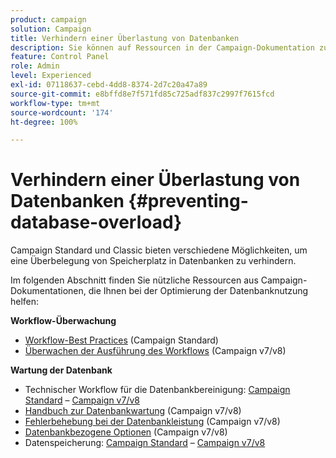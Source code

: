 ```yaml
---
product: campaign
solution: Campaign
title: Verhindern einer Überlastung von Datenbanken
description: Sie können auf Ressourcen in der Campaign-Dokumentation zugreifen, die Ihnen helfen, eine Überlastung der Datenbank durch Ihre Instanzen zu verhindern.
feature: Control Panel
role: Admin
level: Experienced
exl-id: 07118637-cebd-4dd8-8374-2d7c20a47a89
source-git-commit: e8bffd8e7f571fd85c725adf837c2997f7615fcd
workflow-type: tm+mt
source-wordcount: '174'
ht-degree: 100%

---
```


# Verhindern einer Überlastung von Datenbanken {#preventing-database-overload}

Campaign Standard und Classic bieten verschiedene Möglichkeiten, um eine Überbelegung von Speicherplatz in Datenbanken zu verhindern.

Im folgenden Abschnitt finden Sie nützliche Ressourcen aus Campaign-Dokumentationen, die Ihnen bei der Optimierung der Datenbanknutzung helfen:

**Workflow-Überwachung**

* [Workflow-Best Practices](https://experienceleague.adobe.com/docs/campaign-standard/using/managing-processes-and-data/workflow-general-operation/best-practices-workflows.html?lang=de) (Campaign Standard)
* [Überwachen der Ausführung des Workflows](https://experienceleague.adobe.com/docs/campaign-classic/using/automating-with-workflows/monitoring-workflows/monitoring-workflow-execution.html?lang=de) (Campaign v7/v8)

**Wartung der Datenbank**

* Technischer Workflow für die Datenbankbereinigung: [Campaign Standard](https://experienceleague.adobe.com/docs/campaign-standard/using/administrating/application-settings/technical-workflows.html?lang=de#list-of-technical-workflows) – [Campaign v7/v8](https://experienceleague.adobe.com/docs/campaign-classic/using/monitoring-campaign-classic/data-processing/database-cleanup-workflow.html?lang=de)
* [Handbuch zur Datenbankwartung](https://experienceleague.adobe.com/docs/campaign-classic/using/monitoring-campaign-classic/database-maintenance/recommendations.html?lang=de) (Campaign v7/v8)
* [Fehlerbehebung bei der Datenbankleistung](https://experienceleague.adobe.com/docs/campaign-classic/using/monitoring-campaign-classic/troubleshooting-toc/database-issues-toc/database-performances.html?lang=de) (Campaign v7/v8)
* [Datenbankbezogene Optionen](https://experienceleague.adobe.com/docs/campaign-classic/using/installing-campaign-classic/appendices/configuring-campaign-options.html?lang=de#database) (Campaign v7/v8)
* Datenspeicherung: [Campaign Standard](https://experienceleague.adobe.com/docs/campaign-standard/using/administrating/application-settings/data-retention.html?lang=de) – [Campaign v7/v8](https://experienceleague.adobe.com/docs/campaign-classic/using/configuring-campaign-classic/data-model/data-model-best-practices.html?lang=de#data-retention)
